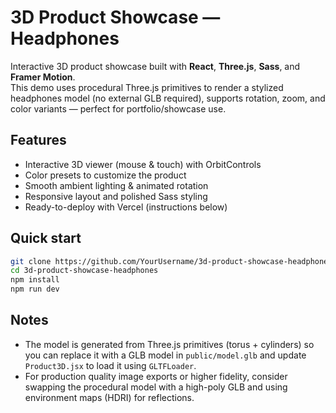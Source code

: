 # 3D Product Showcase — Headphones

Interactive 3D product showcase built with **React**, **Three.js**, **Sass**, and **Framer Motion**.  
This demo uses procedural Three.js primitives to render a stylized headphones model (no external GLB required), supports rotation, zoom, and color variants — perfect for portfolio/showcase use.

## Features
- Interactive 3D viewer (mouse & touch) with OrbitControls
- Color presets to customize the product
- Smooth ambient lighting & animated rotation
- Responsive layout and polished Sass styling
- Ready-to-deploy with Vercel (instructions below)

## Quick start
```bash
git clone https://github.com/YourUsername/3d-product-showcase-headphones.git
cd 3d-product-showcase-headphones
npm install
npm run dev
```

## Notes
- The model is generated from Three.js primitives (torus + cylinders) so you can replace it with a GLB model in `public/model.glb` and update `Product3D.jsx` to load it using `GLTFLoader`.
- For production quality image exports or higher fidelity, consider swapping the procedural model with a high-poly GLB and using environment maps (HDRI) for reflections.
